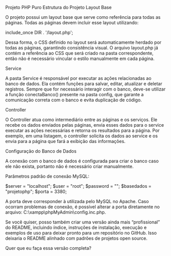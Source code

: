 Projeto PHP Puro
Estrutura do Projeto
Layout Base

O projeto possui um layout base que serve como referência para todas as páginas.
Todas as páginas devem incluir esse layout utilizando:

include_once DIR . '/layout.php';


Dessa forma, o CSS definido no layout será automaticamente herdado por todas as páginas, garantindo consistência visual.
O arquivo layout.php já contém a referência ao CSS que será criado na pasta correspondente, então não é necessário vincular o estilo manualmente em cada página.

Service

A pasta Service é responsável por executar as ações relacionadas ao banco de dados.
Ela contém funções para salvar, editar, atualizar e deletar registros.
Sempre que for necessário interagir com o banco, deve-se utilizar a função conectaBanco() presente na pasta config, que garante a comunicação correta com o banco e evita duplicação de código.

Controller

O Controller atua como intermediário entre as páginas e os serviços.
Ele recebe os dados enviados pelas páginas, envia esses dados para o service executar as ações necessárias e retorna os resultados para a página.
Por exemplo, em uma listagem, o controller solicita os dados ao service e os envia para a página que fará a exibição das informações.

Configuração do Banco de Dados

A conexão com o banco de dados é configurada para criar o banco caso ele não exista, portanto não é necessário criar manualmente.

Parâmetros padrão de conexão MySQL:

$server = "localhost";
$user = "root";
$password = "";
$basedados = "projetophp";
$porta = 3380;


A porta deve corresponder à utilizada pelo MySQL no Apache.
Caso ocorram problemas de conexão, é possível alterar a porta diretamente no arquivo:
C:\xampp\phpMyAdmin\config.inc.php.

Se você quiser, posso também criar uma versão ainda mais “profissional” do README, incluindo índice, instruções de instalação, execução e exemplos de uso para deixar pronto para um repositório no GitHub. Isso deixaria o README alinhado com padrões de projetos open source.

Quer que eu faça essa versão completa?